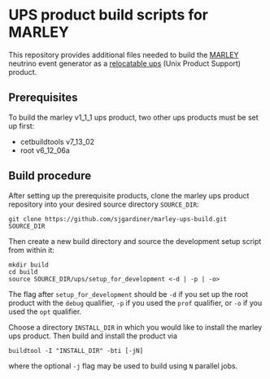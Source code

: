 # UPS product build scripts for MARLEY

This repository provides additional files needed to build the
[MARLEY](https://github.com/sjgardiner/marley) neutrino event generator as
a [relocatable
ups](https://cdcvs.fnal.gov/redmine/projects/ups/wiki/Documentation)
(Unix Product Support) product.

## Prerequisites

To build the marley v1_1_1 ups product, two other ups products must be set up
first:
  - cetbuildtools v7_13_02
  - root v6_12_06a

## Build procedure

After setting up the prerequisite products, clone the marley ups product
repository into your desired source directory `SOURCE_DIR`:
```
git clone https://github.com/sjgardiner/marley-ups-build.git SOURCE_DIR
```

Then create a new build directory and source the development setup script from
within it:
```
mkdir build
cd build
source SOURCE_DIR/ups/setup_for_development <-d | -p | -o>
```
The flag after `setup_for_development` should be `-d` if you set up the root
product with the `debug` qualifier, `-p` if you used the `prof` qualifier, or
`-o` if you used the `opt` qualifier.

Choose a directory `INSTALL_DIR` in which you would like to install the marley
ups product. Then build and install the product via
```
buildtool -I "INSTALL_DIR" -bti [-jN]
```
where the optional `-j` flag may be used to build using `N` parallel jobs.
